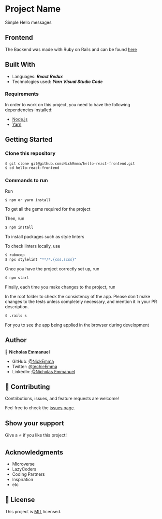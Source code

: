 # Project Name

Simple Hello messages

## Frontend

The Backend was made with Ruby on Rails and can be found [here](https://github.com/NickEmma/hello-rails-backend)

## Built With

- Languages:
  _**React**_
  _**Redux**_
- Technologies used:
  _**Yarn**_
  _**Visual Studio Code**_

### Requirements

In order to work on this project, you need to have the following dependencies installed:

- [Node.js](https://nodejs.org/en/)
- [Yarn](https://yarnpkg.com/)

## Getting Started

### Clone this repository

```bash
$ git clone git@github.com:NickEmma/hello-react-frontend.git
$ cd hello-react-frontend
```

### Commands to run

Run

```bash
$ npm or yarn install
```

To get all the gems required for the project

Then, run

```bash
$ npm install
```

To install packages such as style linters

To check linters locally, use

```bash
$ rubocop
$ npx stylelint "**/*.{css,scss}"
```

Once you have the project correctly set up, run

```bash
$ npm start
```

Finally, each time you make changes to the project, run

In the root folder to check the consistency of the app. Please don't make changes to the tests unless completely necessary, and mention it in your PR description.

```bash
$ .rails s
```

For you to see the app being applied in the browser during development

## Author

👤 **Nicholas Emmanuel**

- GitHub: [@NickEmma](https://github.com/NickEmma)
- Twitter: [@techieEmma](https://twitter.com/techieEmma)
- LinkedIn: [@Nicholas Emmanuel](https://www.linkedin.com/in/techieemma/)

## 🤝 Contributing

Contributions, issues, and feature requests are welcome!

Feel free to check the [issues page](../../issues/).

## Show your support

Give a ⭐️ if you like this project!

## Acknowledgments

- Microverse
- LazyCoders
- Coding Partners
- Inspiration
- etc

## 📝 License

This project is [MIT](./LICENSE) licensed.
